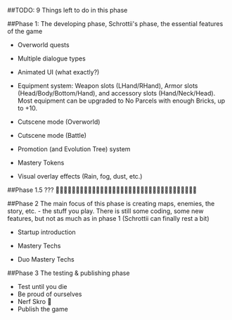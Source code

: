 ﻿##TODO:
9 Things left to do in this phase

##Phase 1:
The developing phase, Schrottii's phase, the essential features of the game

- Overworld quests
- Multiple dialogue types

- Animated UI (what exactly?)
- Equipment system:
Weapon slots (LHand/RHand), Armor slots (Head/Body/Bottom/Hand), and accessory slots (Hand/Neck/Head).
Most equipment can be upgraded to No Parcels with enough Bricks, up to +10.

- Cutscene mode (Overworld)
- Cutscene mode (Battle)
- Promotion (and Evolution Tree) system
- Mastery Tokens
- Visual overlay effects (Rain, fog, dust, etc.)



##Phase 1.5
???
🤔🤔🤔🤔🤔🤔🤔🤔🤔🤔🤔🤔🤔🤔🤔🤔🤔🤔🤔🤔🤔🤔🤔🤔🤔🤔🤔🤔🤔🤔🤔🤔🤔🤔🤔



##Phase 2
The main focus of this phase is creating maps, enemies, the story, etc. - the stuff you play.
There is still some coding, some new features, but not as much as in phase 1 (Schrottii can finally rest a bit)

- Startup introduction

- Mastery Techs
- Duo Mastery Techs



##Phase 3
The testing & publishing phase

- Test until you die
- Be proud of ourselves
- Nerf Skro 🤔
- Publish the game